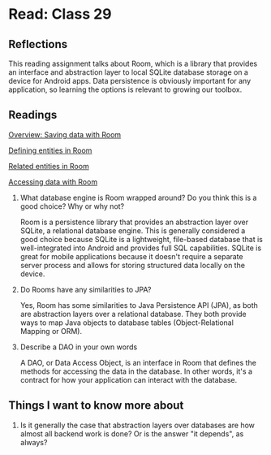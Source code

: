 # Read: Class 29

## Reflections

This reading assignment talks about Room, which is a library that provides an interface and abstraction layer to local SQLite database storage on a device for Android apps. Data persistence is obviously important for any application, so learning the options is relevant to growing our toolbox.

## Readings

[Overview: Saving data with Room](https://developer.android.com/training/data-storage/room)

[Defining entities in Room](https://developer.android.com/training/data-storage/room/defining-data)

[Related entities in Room](https://developer.android.com/training/data-storage/room/relationships)

[Accessing data with Room](https://developer.android.com/training/data-storage/room/accessing-data#java)

1. What database engine is Room wrapped around? Do you think this is a good choice? Why or why not?

   Room is a persistence library that provides an abstraction layer over SQLite, a relational database engine. This is generally considered a good choice because SQLite is a lightweight, file-based database that is well-integrated into Android and provides full SQL capabilities. SQLite is great for mobile applications because it doesn't require a separate server process and allows for storing structured data locally on the device.

2. Do Rooms have any similarities to JPA?

    Yes, Room has some similarities to Java Persistence API (JPA), as both are abstraction layers over a relational database. They both provide ways to map Java objects to database tables (Object-Relational Mapping or ORM).

3. Describe a DAO in your own words

    A DAO, or Data Access Object, is an interface in Room that defines the methods for accessing the data in the database. In other words, it's a contract for how your application can interact with the database.

## Things I want to know more about

1. Is it generally the case that abstraction layers over databases are how almost all backend work is done? Or is the answer "it depends", as always?
